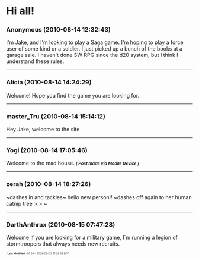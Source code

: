 # Hi all!

### **Anonymous** (2010-08-14 12:32:43)

I'm Jake, and I'm looking to play a Saga game. I'm hoping to play a force user of some kind or a soldier. I just picked up a bunch of the books at a garage sale. I haven't done SW RPG since the d20 system, but I think I understand these rules.

---

### **Alicia** (2010-08-14 14:24:29)

Welcome! Hope you find the game you are looking for.

---

### **master_Tru** (2010-08-14 15:14:12)

Hey Jake, welcome to the site

---

### **Yogi** (2010-08-14 17:05:46)

Welcome to the mad house.
<span style="font-size: 0.80em;">***[ Post made via Mobile Device ]***</span>

---

### **zerah** (2010-08-14 18:27:26)

~dashes in and tackles~ hello new person!! ~dashes off again to her human catnip tree >.> ~

---

### **DarthAnthrax** (2010-08-15 07:47:28)

Welcome
If you are looking for a military game, I´m running a legion of stormtroopers that always needs new recruits.



<span style="font-size: 0.5em;">***Last Modified**: 4.0.28 - *2025-06-02 21:38:26 EDT*</span>